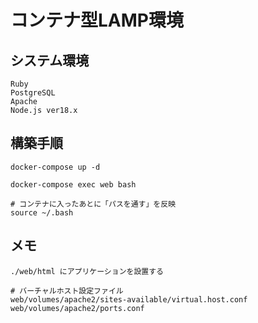 # コンテナ型LAMP環境

## システム環境
```
Ruby
PostgreSQL
Apache
Node.js ver18.x
```

## 構築手順
```
docker-compose up -d

docker-compose exec web bash

# コンテナに入ったあとに「パスを通す」を反映
source ~/.bash
```


## メモ
```
./web/html にアプリケーションを設置する

# バーチャルホスト設定ファイル
web/volumes/apache2/sites-available/virtual.host.conf
web/volumes/apache2/ports.conf
```